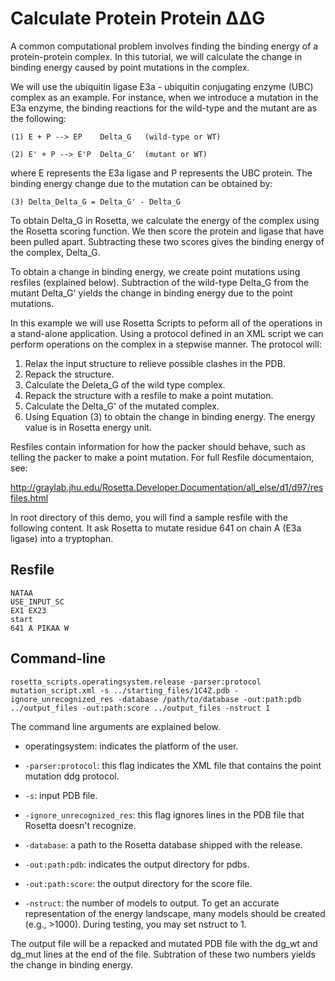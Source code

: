 Calculate Protein Protein ΔΔG
=============================

A common computational problem involves finding the binding energy of a
protein-protein complex. In this tutorial, we will calculate the change in 
binding energy caused by point mutations in the complex. 

We will use the ubiquitin ligase E3a - ubiquitin conjugating enzyme (UBC)
complex as an example. For instance, when we introduce a mutation in the E3a 
enzyme, the binding reactions for the wild-type and the mutant are as the 
following:

    (1) E + P --> EP    Delta_G   (wild-type or WT)

    (2) E' + P --> E'P  Delta_G'  (mutant or WT)

where E represents the E3a ligase and P represents the UBC protein. 
The binding energy change due to the mutation can be obtained by: 

    (3) Delta_Delta_G = Delta_G' - Delta_G

To obtain Delta_G in Rosetta, we calculate the energy of the complex
using the Rosetta scoring function. We then score the protein and ligase
that have been pulled apart. Subtracting these two scores gives 
the binding energy of the complex, Delta_G.

To obtain a change in binding energy, we create point mutations using resfiles
(explained below). Subtraction of the wild-type Delta_G from the mutant
Delta_G' yields the change in binding energy due to the point mutations.

In this example we will use Rosetta Scripts to peform all of the operations in
a stand-alone application. Using a protocol defined in an XML script we can
perform operations on the complex in a stepwise manner. The protocol will:

1. Relax the input structure to relieve possible clashes in the PDB.
2. Repack the structure.
3. Calculate the Deleta_G of the wild type complex. 
4. Repack the structure with a resfile to make a point mutation.
5. Calculate the Delta_G' of the mutated complex.
6. Using Equation (3) to obtain the change in binding energy. The energy value
is in Rosetta energy unit. 

Resfiles contain information for how the packer should behave, such as
telling the packer to make a point mutation. For full Resfile documentaion, 
see:

http://graylab.jhu.edu/Rosetta.Developer.Documentation/all_else/d1/d97/resfiles.html

In root directory of this demo, you will find a sample resfile with the 
following content. It ask Rosetta to mutate residue 641 on chain A (E3a ligase) 
into a tryptophan.

Resfile
-------

    NATAA
    USE_INPUT_SC
    EX1 EX23
    start 
    641 A PIKAA W

Command-line
------------

    rosetta_scripts.operatingsystem.release -parser:protocol mutation_script.xml -s ../starting_files/1C4Z.pdb -ignore_unrecognized_res -database /path/to/database -out:path:pdb ../output_files -out:path:score ../output_files -nstruct 1

The command line arguments are explained below. 

* operatingsystem:
  indicates the platform of the user. 

* `-parser:protocol`:
  this flag indicates the XML file that contains the point mutation ddg protocol.

* `-s`:
  input PDB file.

* `-ignore_unrecognized_res`:
  this flag ignores lines in the PDB file that Rosetta doesn't recognize.

* `-database`:
  a path to the Rosetta database shipped with the release.

* `-out:path:pdb`:
  indicates the output directory for pdbs.

* `-out:path:score`:
  the output directory for the score file.

* `-nstruct`:
  the number of models to output.
  To get an accurate representation of the energy landscape, many models should be created (e.g., >1000).
  During testing, you may set nstruct to 1. 

The output file will be a repacked and mutated PDB file with the dg_wt and
dg_mut lines at the end of the file. Subtration of these two numbers yields
the change in binding energy. 




